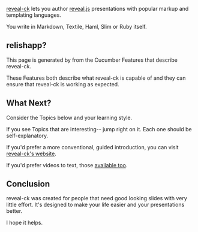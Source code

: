 
[reveal-ck][reveal-ck] lets you author [reveal.js][reveal.js]
presentations with popular markup and templating languages.

You write in Markdown, Textile, Haml, Slim or Ruby itself.

## relishapp?

This page is generated by from the Cucumber Features that describe
reveal-ck.

These Features both describe what reveal-ck is capable of and they can
ensure that reveal-ck is working as expected.

## What Next?

Consider the Topics below and your learning style.

If you see Topics that are interesting-- jump right on it. Each one
should be self-explanatory.

If you'd prefer a more conventional, guided introduction, you can
visit [reveal-ck's website][reveal-ck].

If you'd prefer videos to text, those
[available too][reveal-ck-wiki-visual].

## Conclusion

reveal-ck was created for people that need good looking slides with
very little effort. It's designed to make your life easier and your
presentations better.

I hope it helps.

[reveal-ck]: http://jedcn.github.io/reveal-ck/
[reveal.js]: http://lab.hakim.se/reveal-js
[reveal-ck-wiki-visual]: https://github.com/jedcn/reveal-ck/wiki/Getting-Started#visual
